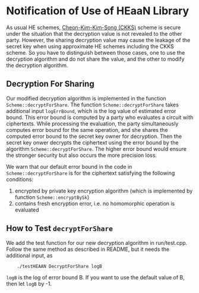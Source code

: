 # Notification of Use of HEaaN Library

As usual HE schemes, [Cheon-Kim-Kim-Song (CKKS)](https://eprint.iacr.org/2016/421.pdf) scheme is secure under the situation that the decryption value is not revealed to the other party. However, the sharing decryption value may cause the leakage of the secret key when using approximate HE schemes including the CKKS scheme. So you have to distinguish between those cases, one to use the decryption algorithm and do not share the value, and the other to modify the decryption algorithm.


## Decryption For Sharing

Our modified decryption algorithm is implemented in the function `Scheme::decryptForShare`. The function `Scheme::decryptForShare` takes additional input `logErrBound`, which is the log value of estimated error bound. This error bound is computed by a party who evaluates a circuit with ciphertexts.  While processing the evaluation, the party simultaneously computes error bound for the same operation, and she shares the computed error bound to the secret key owner for decryption. Then the secret key onwer decrypts the ciphertext using the error bound by the algorithm `Scheme::decryptForShare`. The higher error bound would ensure the stronger security but also occurs the more precision loss.

We warn that our default error bound in the code in `Scheme::decryptForShare` is for the ciphertext satisfying the following conditions:
1. encrypted by private key encryption algorithm (which is implemented by function `Scheme::encryptBySk`)
1. contains fresh encryption error, i.e. no homomorphic operation is evaluated

## How to Test `decryptForShare`

We add the test function for our new decryption algorithm in run/test.cpp. Follow the same method as described in README, but it needs the additional input, as
```
    ./testHEAAN DecryptForShare logB
```
`logB` is the log of error bound B. If you want to use the default value of B, then let `logB` by -1.

